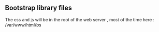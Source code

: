 
## Bootstrap library files

The css and js
will be in the root of the web server , most of the time here : /var/www/html/bs
